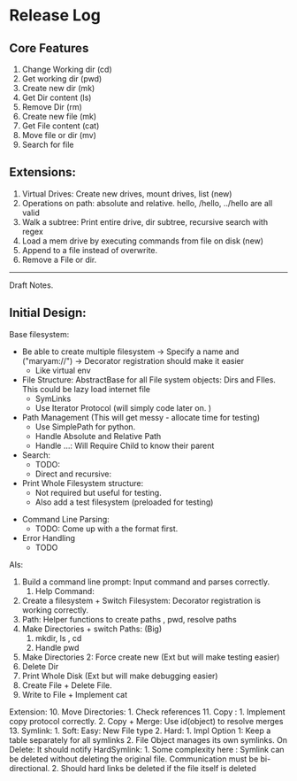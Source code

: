 
# Release Log
## Core Features
1. Change Working dir (cd)
2. Get working dir (pwd)
3. Create new dir (mk)
4. Get Dir content (ls)
5. Remove Dir (rm)
6. Create new file (mk)
7. Get File content (cat)
8. Move file or dir (mv)
9. Search for file

## Extensions:
1. Virtual Drives: Create new drives, mount drives, list (new)
2. Operations on path: absolute and relative. hello, /hello, ../hello are all valid
3. Walk a subtree: Print entire drive, dir subtree, recursive search with regex
4. Load a mem drive by executing commands from file on disk (new)
5. Append to a file instead of overwrite.
6. Remove a File or dir.



----
Draft Notes.

## Initial Design:
Base filesystem:
- Be able to create multiple filesystem -> Specify a name and ("maryam://") -> Decorator registration should make it easier
	- Like virtual env
- File Structure: AbstractBase for all File system objects: Dirs and FIles. This could be lazy load internet file
	- SymLinks
	- Use Iterator Protocol (will simply code later on. )
- Path Management (This will get messy - allocate time for testing)
	- Use SimplePath for python.
	- Handle Absolute and Relative Path
	- Handle ...: Will Require Child to know their parent
- Search:
	- TODO: 
	- Direct and recursive: 
- Print Whole Filesystem structure:
	- Not required but useful for testing.
	- Also add a test filesystem (preloaded  for testing)
* Command Line Parsing: 
	* TODO: Come up with a the format first. 
* Error Handling
	* TODO


AIs:
1.  Build a command line prompt: Input command and parses correctly.
	1. Help Command: 
2. Create a filesystem + Switch Filesystem: Decorator registration is working correctly.
3. Path: Helper functions to create paths , pwd, resolve paths
4. Make Directories + switch Paths: (Big)
	1. mkdir, ls , cd
	2. Handle pwd
5. Make Directories 2: Force create new (Ext but will make testing easier)
6. Delete Dir
7. Print Whole Disk (Ext but will make debugging easier)
8. Create File + Delete File.
9. Write to File + Implement cat


Extension:
10. Move Directories: 
	1. Check references
11. Copy :
	1. Implement copy protocol correctly. 
	2. Copy + Merge: Use id(object) to resolve merges
13. Symlink:
	1. Soft: Easy: New File type
	2. Hard: 
		1. Impl Option 1: Keep a table separately for all symlinks
		2. File Object manages its own symlinks. On Delete: It should notify HardSymlink:
			1. Some complexity here : Symlink can be deleted without deleting the original file. Communication must be bi-directional. 
			2. Should hard links be deleted if the file itself is deleted
			


